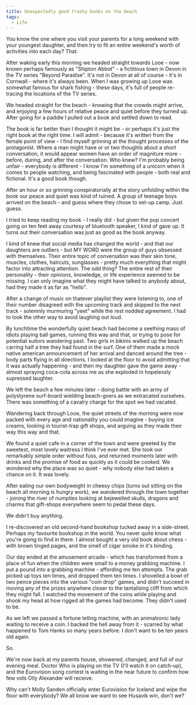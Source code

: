 ```yaml
---
title: Unexpectedly good trashy books on the beach
tags:
  - Life
---
```


You know the one where you visit your parents for a long weekend with your youngest daughter, and then try to fit an entire weekend's worth of activities into each day? That.

After waking early this morning we headed straight towards Looe - now known perhaps famously as "Shipton Abbot" - a fictitious town in Devon in the TV series "Beyond Paradise". It's not in Devon at all of course - it's in Cornwall - where it's always been. When I was growing up Looe was somewhat famous for shark fishing - these days, it's full of people re-tracing the locations of the TV series.

We headed straight for the beach - knowing that the crowds might arrive, and enjoying a few hours of relative peace and quiet before they turned up. After going for a paddle I pulled out a book and settled down to read.

The book is far better than I thought it might be - or perhaps it's just the right book at the right time. I will admit - because it's written from the female point of view - I find myself grinning at the thought processes of the protagonist. Where a man might have or or two thoughts about a short conversation, it would appear women have an order of magniture more - before, during, and after the conversation. Who knew? I'm probably being unfair - everybody is different - I know I'm something of a unicorn when it comes to people watching, and being fascinated with people - both real and fictional. It's a good book though.

After an hour or so grinning conspiratorially at the story unfolding within the book our peace and quiet was kind of ruined. A group of teenage boys arrived on the beach - and guess where they chose to set-up camp. Just guess.

I tried to keep reading my book - I really did - but given the pop concert going on ten feet away courtesy of bluetooth speaker, I kind of gave up. It turns out their conversation was just as good as the book anyway.

I kind of knew that social media has changed the world - and that our daughters are outliers - but MY WORD were the group of guys obsessed with themselves. Their entire topic of conversation was their skin tone, muscles, clothes, haircuts, sunglasses - pretty much everything that might factor into attracting attention. The odd thing? The entire rest of their personality - their opinions, knowledge, or life experience seemed to be missing. I can only imagine what they might have talked to anybody about, had they made it as far as "hello".

After a change of music on thatever playlist they were listening to, one of their number disagreed with the upcoming track and skipped to the next track - solemnly murmuring "yeet" while the rest nodded agreement. I had to look the other way to avoid laughing out loud.

By lunchtime the wonderfully quiet beach had become a seething mass of idiots playing ball games, running this way and that, or trying to pose for potential suitors wandering past. Two girls in bikinis walked up the beach carring half a tree they had found in the surf. One of them made a mock native american announcement of her arrival and danced around the tree - body parts flying in all directions. I looked at the floor to avoid admitting that it was actually happening - and then my daughter gave the game away - almost spraying coca-cola across me as she exploded in hopelessly supressed laughter.

We left the beach a few minutes later - doing battle with an army of polystyrene surf-board wielding beach-goers as we extracated ourselves. There was something of a cavalry charge for the spot we had vacated.

Wandering back through Looe, the quiet streets of the morning were now packed with every age and nationality you could imagine - buying ice creams, looking in tourist-trap gift shops, and arguing as they made their way this way and that.

We found a quiet cafe in a corner of the town and were greeted by the sweetest, most lovely waitress I think I've ever met. She took our remarkably simple order without fuss, and returned moments later with drinks and the promise of food as quickly as it could be cooked. We wondered why the place was so quiet - why nobody else had taken a chance on it. It was lovely.

After eating our own bodyweight in cheesy chips (turns out sitting on the beach all morning is hungry work), we wandered through the town together - joining the river of numpties looking at bejewelled skulls, dragons and charms that gift-shops everywhere seem to pedal these days.

We didn't buy anything.

I re-discovered an old second-hand bookshop tucked away in a side-street. Perhaps my favourite bookshop in the world. You never quite know what you're going to find in there. I almost bought a very old book about chess - with brown tinged pages, and the smell of cigar smoke in it's binding.

Our day ended at the amusement arcade - which has transformed from a place of fun when the children were small to a money grabbing machine. I put a pound into a grabbing machine - affording me ten attempts. The grab picked up toys ten times, and dropped them ten times. I shovelled a bowl of two pence pieces into the various "coin drop" games, and didn't succeed in moving any of the prizes anywhere closer to the tantalising cliff from which they might fall. I watched the movement of the coins while playing and shook my head at how rigged all the games had become. They didn't used to be.

As we left we passed a fortune telling machine, with an animatronic lady waiting to receive a coin. I backed the hell away from it - scarred by what happened to Tom Hanks so many years before. I don't want to be ten years old again.

So.

We're now back at my parents house, showered, changed, and full of our evening meal. Doctor Who is playing on the TV (I'll watch it on catch-up), and the Eurovision song contest is waiting in the near future to confirm how few vots Olly Alexander will receive.

Why can't Molly Sanden officially enter Eurovision for Iceland and wipe the floor with everybody? We all know we want to see Husavik win, don't we?